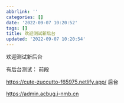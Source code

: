 ```yaml
---
abbrlink: ''
categories: []
date: '2022-09-07 10:20:52'
tags: []
title: 欢迎测试新后台
updated: '2022-09-07 10:20:54'
---
```

欢迎测试新后台


有后台测试：
前段

https://cute-zuccutto-f65975.netlify.app/
后台

https://admin.acbug.i-nmb.cn

